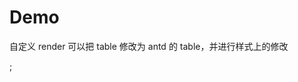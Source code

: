 # Demo

自定义 render 可以把 table 修改为 antd 的 table，并进行样式上的修改

<code src="./demos/preview.tsx" background="var(--main-bg-color)" title="编辑器"></code>;
